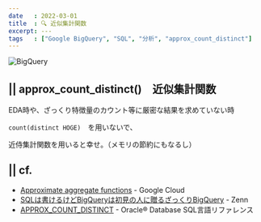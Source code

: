 ```yaml
---
date   : 2022-03-01
title  : 🔍 近似集計関数
excerpt: ---
tags   : ["Google BigQuery", "SQL", "分析", "approx_count_distinct"]
---
```


![BigQuery](https://cdn-ssl-devio-img.classmethod.jp/wp-content/uploads/2020/09/gcp-eyecatch-bigquery_1200x630.png)

## || approx_count_distinct()　近似集計関数

EDA時や、ざっくり特徴量のカウント等に厳密な結果を求めていない時

`count(distinct HOGE)`　を用いないで、

近侍集計関数を用いると幸せ。（メモリの節約にもなるし）


## || cf.
+ [Approximate aggregate functions](https://cloud.google.com/bigquery/docs/reference/standard-sql/approximate_aggregate_functions#approximate_aggregate_functions) - Google Cloud
+ [SQLは書けるけどBigQueryは初見の人に贈るざっくりBigQuery](https://zenn.dev/masumomo/articles/e45d1f57cc8025) - Zenn
+ [APPROX_COUNT_DISTINCT](https://docs.oracle.com/cd/E57425_01/121/SQLRF/functions013.htm) - Oracle® Database SQL言語リファレンス
